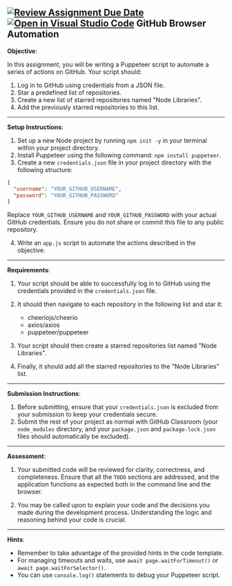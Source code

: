 [![Review Assignment Due Date](https://classroom.github.com/assets/deadline-readme-button-22041afd0340ce965d47ae6ef1cefeee28c7c493a6346c4f15d667ab976d596c.svg)](https://classroom.github.com/a/T5P22TbE)
[![Open in Visual Studio Code](https://classroom.github.com/assets/open-in-vscode-2e0aaae1b6195c2367325f4f02e2d04e9abb55f0b24a779b69b11b9e10269abc.svg)](https://classroom.github.com/online_ide?assignment_repo_id=18573703&assignment_repo_type=AssignmentRepo)
GitHub Browser Automation
---

**Objective**:

In this assignment, you will be writing a Puppeteer script to automate a series of actions on GitHub. Your script should:
1. Log in to GitHub using credentials from a JSON file.
2. Star a predefined list of repositories.
3. Create a new list of starred repositories named "Node Libraries".
4. Add the previously starred repositories to this list.

---

**Setup Instructions**:

1. Set up a new Node project by running `npm init -y` in your terminal within your project directory.
2. Install Puppeteer using the following command: `npm install puppeteer`.
3. Create a new `credentials.json` file in your project directory with the following structure:
```json
{
  "username": "YOUR_GITHUB_USERNAME",
  "password": "YOUR_GITHUB_PASSWORD"
}
```
Replace `YOUR_GITHUB_USERNAME` and `YOUR_GITHUB_PASSWORD` with your actual GitHub credentials. Ensure you do not share or commit this file to any public repository.

4. Write an `app.js` script to automate the actions described in the objective.

---

**Requirements**:

1. Your script should be able to successfully log in to GitHub using the credentials provided in the `credentials.json` file.
2. It should then navigate to each repository in the following list and star it:

    - cheeriojs/cheerio
    - axios/axios
    - puppeteer/puppeteer

3. Your script should then create a starred repositories list named "Node Libraries".
4. Finally, it should add all the starred repositories to the "Node Libraries" list.

---

**Submission Instructions**:

1. Before submitting, ensure that your `credentials.json` is excluded from your submission to keep your credentials secure.
2. Submit the rest of your project as normal with GitHub Classroom (your `node_modules` directory, and your `package.json` and `package-lock.json` files should automatically be excluded).

---

**Assessment**:

1. Your submitted code will be reviewed for clarity, correctness, and completeness. Ensure that all the `TODO` sections are addressed, and the application functions as expected both in the command line and the browser.

2. You may be called upon to explain your code and the decisions you made during the development process. Understanding the logic and reasoning behind your code is crucial.

---

**Hints**:
- Remember to take advantage of the provided hints in the code template.
- For managing timeouts and waits, use `await page.waitForTimeout()` or `await page.waitForSelector()`.
- You can use `console.log()` statements to debug your Puppeteer script.
